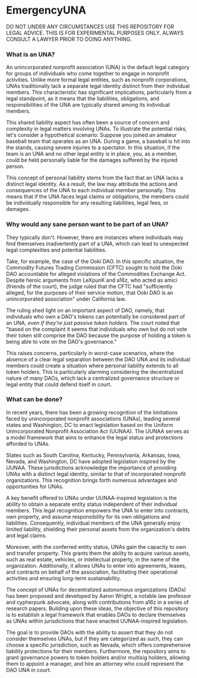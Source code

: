 # EmergencyUNA
DO NOT UNDER ANY CIRCUMSTANCES USE THIS REPOSITORY FOR LEGAL ADVICE. THIS IS FOR EXPERIMENTAL PURPOSES ONLY. ALWAYS CONSULT A LAWYER PRIOR TO DOING ANYTHING.


### What is an UNA?

An unincorporated nonprofit association (UNA) is the default legal category for groups of individuals who come together to engage in nonprofit activities. Unlike more formal legal entities, such as nonprofit corporations, UNAs traditionally lack a separate legal identity distinct from their individual members. This characteristic has significant implications, particularly from a legal standpoint, as it means that the liabilities, obligations, and responsibilities of the UNA are typically shared among its individual members.

This shared liability aspect has often been a source of concern and complexity in legal matters involving UNAs. To illustrate the potential risks, let's consider a hypothetical scenario: Suppose you joined an amateur baseball team that operates as an UNA. During a game, a baseball is hit into the stands, causing severe injuries to a spectator. In this situation, if the team is an UNA and no other legal entity is in place, you, as a member, could be held personally liable for the damages suffered by the injured person.

This concept of personal liability stems from the fact that an UNA lacks a distinct legal identity. As a result, the law may attribute the actions and consequences of the UNA to each individual member personally. This means that if the UNA faces legal claims or obligations, the members could be individually responsible for any resulting liabilities, legal fees, or damages.

### Why would any sane person want to be part of an UNA?

They typically don't. However, there are instances where individuals may find themselves inadvertently part of a UNA, which can lead to unexpected legal complexities and potential liabilities. 

Take, for example, the case of the Ooki DAO. In this specific situation, the Commodity Futures Trading Commission (CFTC) sought to hold the Ooki DAO accountable for alleged violations of the Commodities Exchange Act. Despite heroic arguments from LeXpunK and a16z, who acted as amici (friends of the court), the judge ruled that the CFTC had "sufficiently alleged, for the purposes of their service motion, that Ooki DAO is an unincorporated association" under California law.

The ruling shed light on an important aspect of DAO, namely, that individuals who own a DAO's tokens can potentially be considered part of an UNA, *even if they're just passive token holders*. The court noted that "based on the complaint it seems that individuals who own but do not vote their token still comprise the DAO because the purpose of holding a token is being able to vote on the DAO's governance."

This raises concerns, particularly in worst-case scenarios, where the absence of a clear legal separation between the DAO UNA and its individual members could create a situation where personal liability extends to all token holders. This is particularly alarming considering the decentralized nature of many DAOs, which lack a centralized governance structure or legal entity that could defend itself in court.

### What can be done?

In recent years, there has been a growing recognition of the limitations faced by unincorporated nonprofit associations (UNAs), leading several states and Washington, DC to enact legislation based on the Uniform Unincorporated Nonprofit Association Act (UUNAA). The UUNAA serves as a model framework that aims to enhance the legal status and protections afforded to UNAs.

States such as South Carolina, Kentucky, Pennsylvania, Arkansas, Iowa, Nevada, and Washington, DC have adopted legislation inspired by the UUNAA. These jurisdictions acknowledge the importance of providing UNAs with a distinct legal identity, similar to that of incorporated nonprofit organizations. This recognition brings forth numerous advantages and opportunities for UNAs.

A key benefit offered to UNAs under UUNAA-inspired legislation is the ability to obtain a separate entity status independent of their individual members. This legal recognition empowers the UNA to enter into contracts, own property, and assume responsibility for its own obligations and liabilities. Consequently, individual members of the UNA generally enjoy limited liability, shielding their personal assets from the organization's debts and legal claims.

Moreover, with the conferred entity status, UNAs gain the capacity to own and transfer property. This grants them the ability to acquire various assets, such as real estate, vehicles, or intellectual property, in the name of the organization. Additionally, it allows UNAs to enter into agreements, leases, and contracts on behalf of the association, facilitating their operational activities and ensuring long-term sustainability.

The concept of UNAs for decentralized autonomous organizations (DAOs) has been proposed and developed by Aaron Wright, a notable law professor and cypherpunk advocate, along with contributions from a16z in a series of research papers. Building upon these ideas, the objective of this repository is to establish a legal framework that enables DAOs to declare themselves as UNAs within jurisdictions that have enacted UUNAA-inspired legislation.

The goal is to provide DAOs with the ability to assert that they do not consider themselves UNAs, but if they are categorized as such, they can choose a specific jurisdiction, such as Nevada, which offers comprehensive liability protections for their members. Furthermore, the repository aims to grant governance powers to token holders and/or multisig holders, allowing them to appoint a manager, and hire an attorney who could represent the DAO UNA in court.
